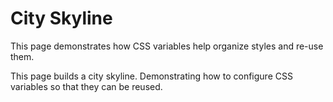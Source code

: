 # City Skyline

This page demonstrates how CSS variables help organize styles and re-use them.

This page builds a city skyline. Demonstrating how to configure CSS variables so that they can be reused.